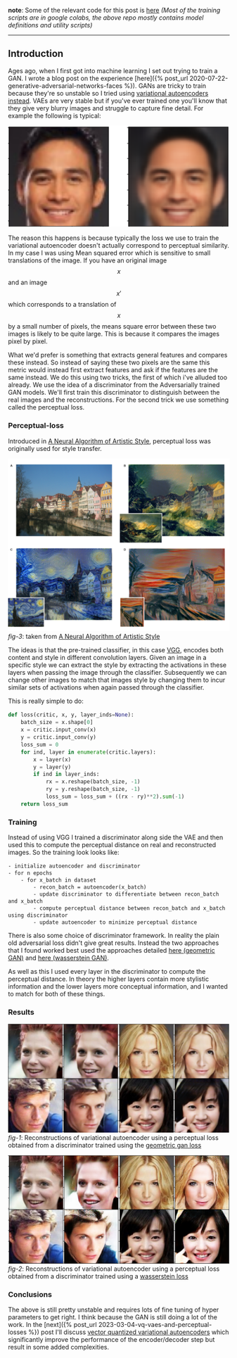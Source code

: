 __note__: Some of the relevant code for this post is [here](https://github.com/mauicv/vaegan) *(Most of the training scripts are in google colabs, the above repo mostly contains model definitions and utility scripts)*

___

## Introduction

Ages ago, when I first got into machine learning I set out trying to train a GAN. I wrote a blog post on the experience [here]({% post_url 2020-07-22-generative-adversarial-networks-faces %}). GANs are tricky to train because they're so unstable so I tried using [variational autoencoders instead](https://jaan.io/what-is-variational-autoencoder-vae-tutorial/). VAEs are very stable but if you've ever trained one you'll know that they give very blurry images and struggle to capture fine detail. For example the following is typical:

![vae trained with mse](/posts/perceptual-loss-for-vaes/mse-vae.png)

The reason this happens is because typically the loss we use to train the variational autoencoder doesn't actually correspond to perceptual similarity. In my case I was using Mean squared error which is sensitive to small translations of the image. If you have an original image $$x$$ and an image $$x'$$ which corresponds to a translation of $$x$$ by a small number of pixels, the means square error between these two images is likely to be quite large. This is because it compares the images pixel by pixel.

What we'd prefer is something that extracts general features and compares these instead. So instead of saying these two pixels are the same this metric would instead first extract features and ask if the features are the same instead. We do this using two tricks, the first of which i've alluded too already. We use the idea of a discriminator from the Adversarially trained GAN models. We'll first train this discriminator to distinguish between the real images and the reconstructions. For the second trick we use something called the perceptual loss.

### Perceptual-loss

Introduced in [A Neural Algorithm of Artistic Style](https://arxiv.org/abs/1508.06576), perceptual loss was originally used for style transfer.

![style-transfer](/posts/perceptual-loss-for-vaes/style-transfer.png)
_fig-3_: taken from [A Neural Algorithm of Artistic Style](https://arxiv.org/abs/1508.06576)

The ideas is that the pre-trained classifier, in this case [VGG](https://arxiv.org/abs/1409.1556), encodes both content and style in different convolution layers. Given an image in a specific style we can extract the style by extracting the activations in these layers when passing the image through the classifier. Subsequently we can change other images to match that images style by changing them to incur similar sets of activations when again passed through the classifier.

This is really simple to do:

```py
def loss(critic, x, y, layer_inds=None):
    batch_size = x.shape[0]
    x = critic.input_conv(x)
    y = critic.input_conv(y)
    loss_sum = 0
    for ind, layer in enumerate(critic.layers):
        x = layer(x)
        y = layer(y)
        if ind in layer_inds:
            rx = x.reshape(batch_size, -1)
            ry = y.reshape(batch_size, -1)
            loss_sum = loss_sum + ((rx - ry)**2).sum(-1)
    return loss_sum
```

### Training

Instead of using VGG I trained a discriminator along side the VAE and then used this to compute the perceptual distance on real and reconstructed images. So the training look looks like:

```
- initialize autoencoder and discriminator
- for n epochs
    - for x_batch in dataset
        - recon_batch = autoencoder(x_batch)
        - update discriminator to differentiate between recon_batch and x_batch
        - compute perceptual distance between recon_batch and x_batch using discriminator
        - update autoencoder to minimize perceptual distance
```

There is also some choice of discriminator framework. In reality the plain old adversarial loss didn't give great results. Instead the two approaches that I found worked best used the approaches detailed [here (geometric GAN)](https://arxiv.org/pdf/1705.02894.pdf) and [here (wasserstein GAN)](https://arxiv.org/pdf/1701.07875.pdf).

As well as this I used every layer in the discriminator to compute the perceptual distance. In theory the higher layers contain more stylistic information and the lower layers more conceptual information, and I wanted to match for both of these things.

### Results

![reconstructions-1](/posts/perceptual-loss-for-vaes/vaegan-reconstructions.png)
_fig-1_: Reconstructions of variational autoencoder using a perceptual loss obtained from a discriminator trained using the [geometric gan loss](https://arxiv.org/pdf/1705.02894.pdf)

![reconstructions-2](/posts/perceptual-loss-for-vaes/vaegan-reconstructions-2.png) 
_fig-2_: Reconstructions of variational autoencoder using a perceptual loss obtained from a discriminator trained using a [wasserstein loss](https://arxiv.org/pdf/1701.07875.pdf)


### Conclusions

The above is still pretty unstable and requires lots of fine tuning of hyper parameters to get right. I think because the GAN is still doing a lot of the work. In the [next]({% post_url 2023-03-04-vq-vaes-and-perceptual-losses %}) post I'll discuss [vector quantized variational autoencoders](https://arxiv.org/abs/1711.00937) which significantly improve the performance of the encoder/decoder step but result in some added complexities.
